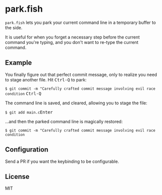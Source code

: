 # park.fish

`park.fish` lets you park your current command line in a temporary buffer to the side.

It is useful for when you forget a necessary step before the current command you're typing, and you don't want to re-type the current command.

## Example

You finally figure out that perfect commit message, only to realize you need to stage another file. Hit <kbd>Ctrl-Q</kbd> to park:

`$ git commit -m "Carefully crafted commit message involving evil race condition` <kbd>Ctrl-Q</kbd>

The command line is saved, and cleared, allowing you to stage the file:

`$ git add main.c`<kbd>Enter</kbd>

...and then the parked command line is magically restored:

`$ git commit -m "Carefully crafted commit message involving evil race condition`

## Configuration
Send a PR if you want the keybinding to be configurable.

## License
MIT
